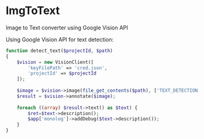 # ImgToText
Image to Text converter using Google Vision API

Using Google Vision API for text detection:

```php
function detect_text($projectId, $path)
{
    $vision = new VisionClient([
		'keyFilePath' => 'cred.json',
        'projectId' => $projectId
    ]);
    
    $image = $vision->image(file_get_contents($path), ['TEXT_DETECTION']);
    $result = $vision->annotate($image);
    
    foreach ((array) $result->text() as $text) {
		$ret=$text->description();
        $app['monolog']->addDebug($text->description());
    }
}
```
